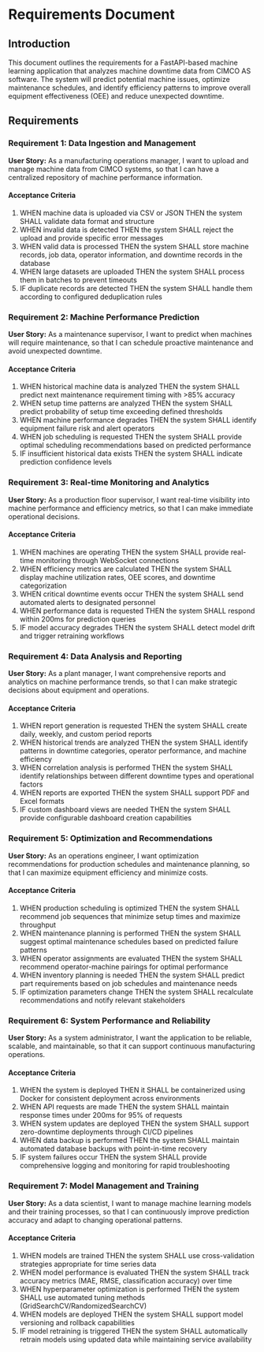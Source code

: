 # Requirements Document

## Introduction

This document outlines the requirements for a FastAPI-based machine learning application that analyzes machine downtime data from CIMCO AS software. The system will predict potential machine issues, optimize maintenance schedules, and identify efficiency patterns to improve overall equipment effectiveness (OEE) and reduce unexpected downtime.

## Requirements

### Requirement 1: Data Ingestion and Management

**User Story:** As a manufacturing operations manager, I want to upload and manage machine data from CIMCO systems, so that I can have a centralized repository of machine performance information.

#### Acceptance Criteria

1. WHEN machine data is uploaded via CSV or JSON THEN the system SHALL validate data format and structure
2. WHEN invalid data is detected THEN the system SHALL reject the upload and provide specific error messages
3. WHEN valid data is processed THEN the system SHALL store machine records, job data, operator information, and downtime records in the database
4. WHEN large datasets are uploaded THEN the system SHALL process them in batches to prevent timeouts
5. IF duplicate records are detected THEN the system SHALL handle them according to configured deduplication rules

### Requirement 2: Machine Performance Prediction

**User Story:** As a maintenance supervisor, I want to predict when machines will require maintenance, so that I can schedule proactive maintenance and avoid unexpected downtime.

#### Acceptance Criteria

1. WHEN historical machine data is analyzed THEN the system SHALL predict next maintenance requirement timing with >85% accuracy
2. WHEN setup time patterns are analyzed THEN the system SHALL predict probability of setup time exceeding defined thresholds
3. WHEN machine performance degrades THEN the system SHALL identify equipment failure risk and alert operators
4. WHEN job scheduling is requested THEN the system SHALL provide optimal scheduling recommendations based on predicted performance
5. IF insufficient historical data exists THEN the system SHALL indicate prediction confidence levels

### Requirement 3: Real-time Monitoring and Analytics

**User Story:** As a production floor supervisor, I want real-time visibility into machine performance and efficiency metrics, so that I can make immediate operational decisions.

#### Acceptance Criteria

1. WHEN machines are operating THEN the system SHALL provide real-time monitoring through WebSocket connections
2. WHEN efficiency metrics are calculated THEN the system SHALL display machine utilization rates, OEE scores, and downtime categorization
3. WHEN critical downtime events occur THEN the system SHALL send automated alerts to designated personnel
4. WHEN performance data is requested THEN the system SHALL respond within 200ms for prediction queries
5. IF model accuracy degrades THEN the system SHALL detect model drift and trigger retraining workflows

### Requirement 4: Data Analysis and Reporting

**User Story:** As a plant manager, I want comprehensive reports and analytics on machine performance trends, so that I can make strategic decisions about equipment and operations.

#### Acceptance Criteria

1. WHEN report generation is requested THEN the system SHALL create daily, weekly, and custom period reports
2. WHEN historical trends are analyzed THEN the system SHALL identify patterns in downtime categories, operator performance, and machine efficiency
3. WHEN correlation analysis is performed THEN the system SHALL identify relationships between different downtime types and operational factors
4. WHEN reports are exported THEN the system SHALL support PDF and Excel formats
5. IF custom dashboard views are needed THEN the system SHALL provide configurable dashboard creation capabilities

### Requirement 5: Optimization and Recommendations

**User Story:** As an operations engineer, I want optimization recommendations for production schedules and maintenance planning, so that I can maximize equipment efficiency and minimize costs.

#### Acceptance Criteria

1. WHEN production scheduling is optimized THEN the system SHALL recommend job sequences that minimize setup times and maximize throughput
2. WHEN maintenance planning is performed THEN the system SHALL suggest optimal maintenance schedules based on predicted failure patterns
3. WHEN operator assignments are evaluated THEN the system SHALL recommend operator-machine pairings for optimal performance
4. WHEN inventory planning is needed THEN the system SHALL predict part requirements based on job schedules and maintenance needs
5. IF optimization parameters change THEN the system SHALL recalculate recommendations and notify relevant stakeholders

### Requirement 6: System Performance and Reliability

**User Story:** As a system administrator, I want the application to be reliable, scalable, and maintainable, so that it can support continuous manufacturing operations.

#### Acceptance Criteria

1. WHEN the system is deployed THEN it SHALL be containerized using Docker for consistent deployment across environments
2. WHEN API requests are made THEN the system SHALL maintain response times under 200ms for 95% of requests
3. WHEN system updates are deployed THEN the system SHALL support zero-downtime deployments through CI/CD pipelines
4. WHEN data backup is performed THEN the system SHALL maintain automated database backups with point-in-time recovery
5. IF system failures occur THEN the system SHALL provide comprehensive logging and monitoring for rapid troubleshooting

### Requirement 7: Model Management and Training

**User Story:** As a data scientist, I want to manage machine learning models and their training processes, so that I can continuously improve prediction accuracy and adapt to changing operational patterns.

#### Acceptance Criteria

1. WHEN models are trained THEN the system SHALL use cross-validation strategies appropriate for time series data
2. WHEN model performance is evaluated THEN the system SHALL track accuracy metrics (MAE, RMSE, classification accuracy) over time
3. WHEN hyperparameter optimization is performed THEN the system SHALL use automated tuning methods (GridSearchCV/RandomizedSearchCV)
4. WHEN models are deployed THEN the system SHALL support model versioning and rollback capabilities
5. IF model retraining is triggered THEN the system SHALL automatically retrain models using updated data while maintaining service availability